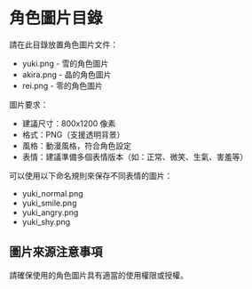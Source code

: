 # 角色圖片目錄

請在此目錄放置角色圖片文件：

- yuki.png - 雪的角色圖片
- akira.png - 晶的角色圖片
- rei.png - 零的角色圖片

圖片要求：
- 建議尺寸：800x1200 像素
- 格式：PNG（支援透明背景）
- 風格：動漫風格，符合角色設定
- 表情：建議準備多個表情版本（如：正常、微笑、生氣、害羞等）

可以使用以下命名規則來保存不同表情的圖片：
- yuki_normal.png
- yuki_smile.png
- yuki_angry.png
- yuki_shy.png

## 圖片來源注意事項
請確保使用的角色圖片具有適當的使用權限或授權。
